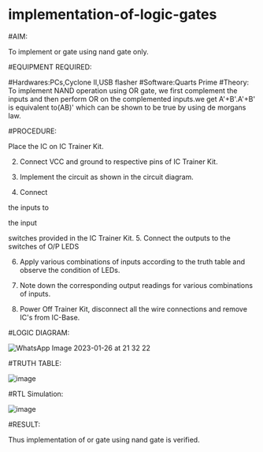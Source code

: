 # implementation-of-logic-gates


#AIM:

To implement or gate using nand gate only.

#EQUIPMENT REQUIRED:

#Hardwares:PCs,Cyclone II,USB flasher
#Software:Quarts Prime
#Theory:
To implement NAND operation using OR gate, we first complement the inputs and then perform OR on the complemented inputs.we get A'+B'.A'+B' is equivalent to(AB)' which can be shown to be true by using de morgans law.

#PROCEDURE:

Place the IC on IC Trainer Kit.

2. Connect VCC and ground to respective pins of IC Trainer Kit.

3. Implement the circuit as shown in the circuit diagram.

4. Connect

the inputs to

the input

switches provided in the IC Trainer Kit. 5. Connect the outputs to the switches of O/P LEDS

6. Apply various combinations of inputs according to the truth table and observe the condition of LEDs.

7. Note down the corresponding output readings for various combinations of inputs.

8. Power Off Trainer Kit, disconnect all the wire connections and remove IC's from IC-Base.

#LOGIC DIAGRAM:

![WhatsApp Image 2023-01-26 at 21 32 22](https://user-images.githubusercontent.com/122199934/214892754-7099ccf0-47f8-4669-86f1-b5a9ed2b3121.jpg)


#TRUTH TABLE:

![image](https://user-images.githubusercontent.com/122199934/214894999-3df5b576-33e1-4706-b31d-b5c0af5100ed.png)


#RTL Simulation:

![image](https://user-images.githubusercontent.com/122199934/214895736-b361d5db-8a91-4362-80f2-4bd31873c47d.png)


#RESULT:

Thus implementation of or gate using nand gate is verified.





